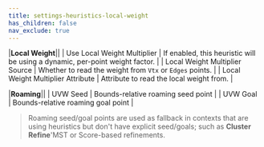 ```yaml
---
title: settings-heuristics-local-weight
has_children: false
nav_exclude: true
---
```


|**Local Weight**||
| Use Local Weight Multiplier     | If enabled, this heuristic will be using a dynamic, per-point weight factor. |
| Local Weight Multiplier Source    | Whether to read the weight from `Vtx` or `Edges` points. |
| Local Weight Multiplier Attribute    | Attribute to read the local weight from. |

|**Roaming**||
| UVW Seed     | Bounds-relative roaming seed point |
| UVW Goal    | Bounds-relative roaming goal point |

> Roaming seed/goal points are used as fallback in contexts that are using heuristics but don't have explicit seed/goals; such as **Cluster Refine**'MST or Score-based refinements.